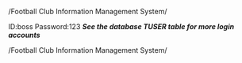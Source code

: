/Football Club Information Management System/

ID:boss Password:123 ***See the database TUSER table for more login
accounts***

/Football Club Information Management System/
